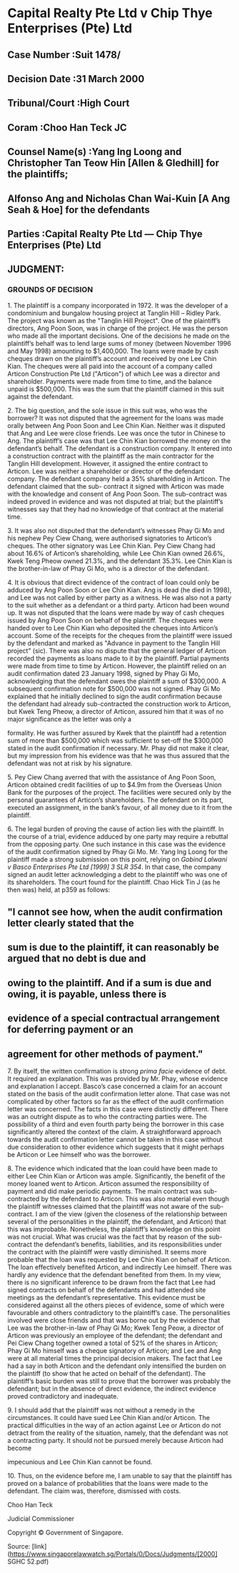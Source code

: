 # Capital Realty Pte Ltd v Chip Thye Enterprises (Pte) Ltd 



## Case Number :Suit 1478/ 

## Decision Date :31 March 2000 

## Tribunal/Court :High Court 

## Coram :Choo Han Teck JC 

## Counsel Name(s) :Yang Ing Loong and Christopher Tan Teow Hin [Allen & Gledhill] for the plaintiffs; 

## Alfonso Ang and Nicholas Chan Wai-Kuin [A Ang Seah & Hoe] for the defendants 

## Parties :Capital Realty Pte Ltd — Chip Thye Enterprises (Pte) Ltd 

## JUDGMENT: 

### GROUNDS OF DECISION 

1\. The plaintiff is a company incorporated in 1972. It was the developer of a condominium and bungalow housing project at Tanglin Hill – Ridley Park. The project was known as the "Tanglin Hill Project". One of the plaintiff’s directors, Ang Poon Soon, was in charge of the project. He was the person who made all the important decisions. One of the decisions he made on the plaintiff’s behalf was to lend large sums of money (between November 1996 and May 1998) amounting to $1,400,000. The loans were made by cash cheques drawn on the plaintiff’s account and received by one Lee Chin Kian. The cheques were all paid into the account of a company called Articon Construction Pte Ltd ("Articon") of which Lee was a director and shareholder. Payments were made from time to time, and the balance unpaid is $500,000. This was the sum that the plaintiff claimed in this suit against the defendant. 

2\. The big question, and the sole issue in this suit was, who was the borrower? It was not disputed that the agreement for the loans was made orally between Ang Poon Soon and Lee Chin Kian. Neither was it disputed that Ang and Lee were close friends. Lee was once the tutor in Chinese to Ang. The plaintiff’s case was that Lee Chin Kian borrowed the money on the defendant’s behalf. The defendant is a construction company. It entered into a construction contract with the plaintiff as the main contractor for the Tanglin Hill development. However, it assigned the entire contract to Articon. Lee was neither a shareholder or director of the defendant company. The defendant company held a 35% shareholding in Articon. The defendant claimed that the sub- contract it signed with Articon was made with the knowledge and consent of Ang Poon Soon. The sub-contract was indeed proved in evidence and was not disputed at trial; but the plaintiff’s witnesses say that they had no knowledge of that contract at the material time. 

3\. It was also not disputed that the defendant’s witnesses Phay Gi Mo and his nephew Pey Ciew Chang, were authorised signatories to Articon’s cheques. The other signatory was Lee Chin Kian. Pey Ciew Chang had about 16.6% of Articon’s shareholding, while Lee Chin Kian owned 26.6%, Kwek Teng Pheow owned 21.3%, and the defendant 35.3%. Lee Chin Kian is the brother-in-law of Phay Gi Mo, who is a director of the defendant. 

4\. It is obvious that direct evidence of the contract of loan could only be adduced by Ang Poon Soon or Lee Chin Kian. Ang is dead (he died in 1998), and Lee was not called by either party as a witness. He was also not a party to the suit whether as a defendant or a third party. Articon had been wound up. It was not disputed that the loans were made by way of cash cheques issued by Ang Poon Soon on behalf of the plaintiff. The cheques were handed over to Lee Chin Kian who deposited the cheques into Articon’s account. Some of the receipts for the cheques from the plaintiff were issued by the defendant and marked as "Advance in payment to the Tanglin Hill project" (sic). There was also no dispute that the general ledger of Articon recorded the payments as loans made to it by the plaintiff. Partial payments were made from time to time by Articon. However, the plaintiff relied on an audit confirmation dated 23 January 1998, signed by Phay Gi Mo, acknowledging that the defendant owes the plaintiff a sum of $300,000. A subsequent confirmation note for $500,000 was not signed. Phay Gi Mo explained that he initially declined to sign the audit confirmation because the defendant had already sub-contracted the construction work to Articon, but Kwek Teng Pheow, a director of Articon, assured him that it was of no major significance as the letter was only a 


formality. He was further assured by Kwek that the plaintiff had a retention sum of more than $500,000 which was sufficient to set-off the $300,000 stated in the audit confirmation if necessary. Mr. Phay did not make it clear, but my impression from his evidence was that he was thus assured that the defendant was not at risk by his signature. 

5\. Pey Ciew Chang averred that with the assistance of Ang Poon Soon, Articon obtained credit facilities of up to $4.9m from the Overseas Union Bank for the purposes of the project. The facilities were secured only by the personal guarantees of Articon’s shareholders. The defendant on its part, executed an assignment, in the bank’s favour, of all money due to it from the plaintiff. 

6\. The legal burden of proving the cause of action lies with the plaintiff. In the course of a trial, evidence adduced by one party may require a rebuttal from the opposing party. One such instance in this case was the evidence of the audit confirmation signed by Phay Gi Mo. Mr. Yang Ing Loong for the plaintiff made a strong submission on this point, relying on _Gobind Lalwani v Basco Enterprises Pte Ltd <span class="citation">[1999] 3 SLR 354</span>_. In that case, the company signed an audit letter acknowledging a debt to the plaintiff who was one of its shareholders. The court found for the plaintiff. Chao Hick Tin J (as he then was) held, at p359 as follows: 

## "I cannot see how, when the audit confirmation letter clearly stated that the 

## sum is due to the plaintiff, it can reasonably be argued that no debt is due and 

## owing to the plaintiff. And if a sum is due and owing, it is payable, unless there is 

## evidence of a special contractual arrangement for deferring payment or an 

## agreement for other methods of payment." 

7\. By itself, the written confirmation is strong _prima facie_ evidence of debt. It required an explanation. This was provided by Mr. Phay, whose evidence and explanation I accept. Basco’s case concerned a claim for an account stated on the basis of the audit confirmation letter alone. That case was not complicated by other factors so far as the effect of the audit confirmation letter was concerned. The facts in this case were distinctly different. There was an outright dispute as to who the contracting parties were. The possibility of a third and even fourth party being the borrower in this case significantly altered the context of the claim. A straightforward approach towards the audit confirmation letter cannot be taken in this case without due consideration to other evidence which suggests that it might perhaps be Articon or Lee himself who was the borrower. 

8\. The evidence which indicated that the loan could have been made to either Lee Chin Kian or Articon was ample. Significantly, the benefit of the money loaned went to Articon. Articon assumed the responsibility of payment and did make periodic payments. The main contract was sub-contracted by the defendant to Articon. This was also material even though the plaintiff witnesses claimed that the plaintiff was not aware of the sub-contract. I am of the view (given the closeness of the relationship between several of the personalities in the plaintiff, the defendant, and Articon) that this was improbable. Nonetheless, the plaintiff’s knowledge on this point was not crucial. What was crucial was the fact that by reason of the sub-contract the defendant’s benefits, liabilities, and its responsibilities under the contract with the plaintiff were vastly diminished. It seems more probable that the loan was requested by Lee Chin Kian on behalf of Articon. The loan effectively benefited Articon, and indirectly Lee himself. There was hardly any evidence that the defendant benefited from them. In my view, there is no significant inference to be drawn from the fact that Lee had signed contracts on behalf of the defendants and had attended site meetings as the defendant’s representative. This evidence must be considered against all the others pieces of evidence, some of which were favourable and others contradictory to the plaintiff’s case. The personalities involved were close friends and that was borne out by the evidence that Lee was the brother-in-law of Phay Gi Mo; Kwek Teng Peow, a director of Articon was previously an employee of the defendant; the defendant and Pei Ciew Chang together owned a total of 52% of the shares in Articon; Phay Gi Mo himself was a cheque signatory of Articon; and Lee and Ang were at all material times the principal decision makers. The fact that Lee had a say in both Articon and the defendant only intensified the burden on the plaintiff (to show that he acted on behalf of the defendant). The plaintiff’s basic burden was still to prove that the borrower was probably the defendant; but in the absence of direct evidence, the indirect evidence proved contradictory and inadequate. 

9\. I should add that the plaintiff was not without a remedy in the circumstances. It could have sued Lee Chin Kian and/or Articon. The practical difficulties in the way of an action against Lee or Articon do not detract from the reality of the situation, namely, that the defendant was not a contracting party. It should not be pursued merely because Articon had become 


impecunious and Lee Chin Kian cannot be found. 

10\. Thus, on the evidence before me, I am unable to say that the plaintiff has proved on a balance of probabilities that the loans were made to the defendant. The claim was, therefore, dismissed with costs. 

Choo Han Teck 

Judicial Commissioner 

 Copyright © Government of Singapore. 


Source: [link](https://www.singaporelawwatch.sg/Portals/0/Docs/Judgments/[2000] SGHC 52.pdf)
